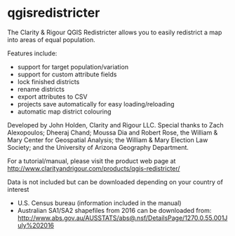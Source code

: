 # qgisredistricter
The Clarity & Rigour QGIS Redistricter allows you to easily redistrict a map into areas of equal population.

Features include:
* support for target population/variation
* support for custom attribute fields
* lock finished districts
* rename districts
* export attributes to CSV
* projects save automatically for easy loading/reloading
* automatic map district colouring

Developed by John Holden, Clarity and Rigour LLC. Special thanks to Zach Alexopoulos; Dheeraj Chand; Moussa Dia and Robert Rose, the William & Mary Center for Geospatial Analysis; the William & Mary Election Law Society; and the University of Arizona Geography Department.

For a tutorial/manual, please visit the product web page at http://www.clarityandrigour.com/products/qgis-redistricter/

Data is not included but can be downloaded depending on your country of interest
* U.S. Census bureau (information included in the manual)
* Australian SA1/SA2 shapefiles from 2016 can be downloaded from: http://www.abs.gov.au/AUSSTATS/abs@.nsf/DetailsPage/1270.0.55.001July%202016
